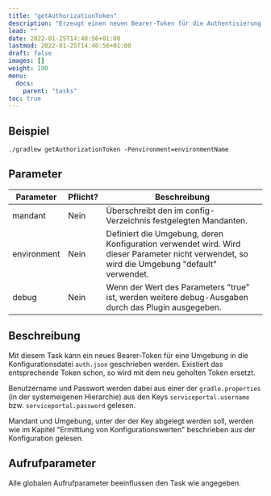 ```yaml
---
title: "getAuthorizationToken"
description: "Erzeugt einen neuen Bearer-Token für die Authentisierung in einer Serviceportal Umgebung."
lead: ""
date: 2022-01-25T14:40:56+01:00
lastmod: 2022-01-25T14:40:56+01:00
draft: false
images: []
weight: 190
menu:
  docs:
    parent: "tasks"
toc: true
---
```


## Beispiel

```shell
./gradlew getAuthorizationToken -Penvironment=environmentName
```

## Parameter

| Parameter | Pflicht? | Beschreibung |
| --- | --- | --- |
| mandant | Nein | Überschreibt den im config-Verzeichnis festgelegten Mandanten. |
| environment | Nein | Definiert die Umgebung, deren Konfiguration verwendet wird. Wird dieser Parameter nicht verwendet, so wird die Umgebung "default" verwendet.|
| debug | Nein | Wenn der Wert des Parameters "true" ist, werden weitere debug-Ausgaben durch das Plugin ausgegeben. |

## Beschreibung
   
Mit diesem Task kann ein neues Bearer-Token für eine Umgebung 
in die Konfigurationsdatei `auth.json` geschrieben werden.
Existiert das entsprechende Token schon, so wird mit dem neu geholten Token ersetzt.

Benutzername und Passwort werden dabei aus einer der `gradle.properties` 
(in der systemeigenen Hierarchie) aus den Keys `serviceportal.username` bzw. `serviceportal.password` 
gelesen.

Mandant und Umgebung, unter der der Key abgelegt werden soll, werden wie im Kapitel 
"Ermittlung von Konfigurationswerten" beschrieben aus der Konfiguration gelesen.

## Aufrufparameter

Alle globalen Aufrufparameter beeinflussen den Task wie angegeben.
